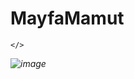 # MayfaMamut
    </>
<I live in the world>
  
  ![image](https://user-images.githubusercontent.com/67741183/109631989-99583c80-7b57-11eb-8f0c-5eba00a7a425.png)
